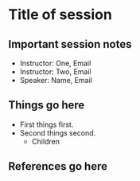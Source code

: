 # Title of session

## Important session notes 

* Instructor: One, Email
* Instructor: Two, Email
* Speaker: Name, Email


## Things go here 

* First things first.
* Second things second.
  - Children

## References go here